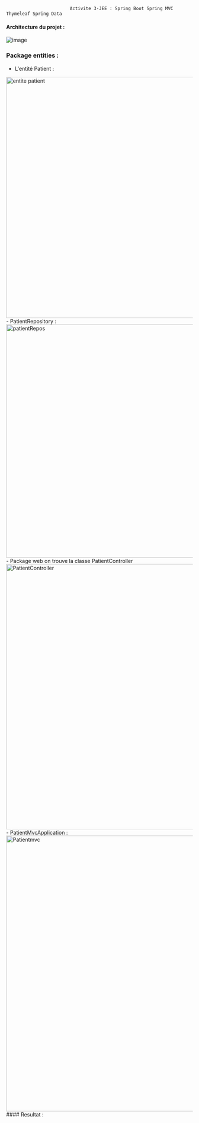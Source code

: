                             Activite 3-JEE : Spring Boot Spring MVC Thymeleaf Spring Data

            

#### Architecture du projet :
![image](https://user-images.githubusercontent.com/107000262/233124129-67c7138b-6eca-4db0-a6a1-c910d8ef5ffa.png)
### Package entities :
- L'entité Patient :
<img width="649" alt="entite patient" src="https://user-images.githubusercontent.com/106871413/233062345-8df5850d-0ec4-43dd-b2a1-f8debb842777.png">
- PatientRepository :
<img width="628" alt="patientRepos" src="https://user-images.githubusercontent.com/106871413/233062520-88863d0f-17bc-4a69-96b2-0c3ba3c69680.png">
- Package web on trouve la classe PatientController 
<img width="714" alt="PatientController" src="https://user-images.githubusercontent.com/106871413/233063096-ba3ea8bc-2c73-4a3e-b147-e80a7610eeb7.png">
- PatientMvcApplication :
<img width="742" alt="Patientmvc" src="https://user-images.githubusercontent.com/106871413/233063570-f7ecf97a-3b5a-466c-913f-440fa4439858.png">
#### Resultat :



